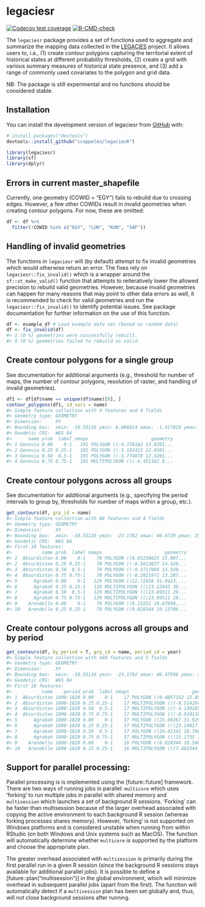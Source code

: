 
<!-- README.md is generated from README.Rmd. Please edit that file -->

# legaciesr

<!-- badges: start -->

[![Codecov test
coverage](https://codecov.io/gh/ccappelen/legaciesR/graph/badge.svg)](https://app.codecov.io/gh/ccappelen/legaciesR)
[![R-CMD-check](https://github.com/ccappelen/legaciesR/actions/workflows/R-CMD-check.yaml/badge.svg)](https://github.com/ccappelen/legaciesR/actions/workflows/R-CMD-check.yaml)
<!-- badges: end -->

The `legaciesr` package provides a set of functions used to aggregate
and summarize the mapping data collected in the
[LEGACIES](https://www.legacies-project.com) project. It allows users
to, i.a., (1) create contour polygons capturing the territorial extent
of historical states at different probability thresholds, (2) create a
grid with various summary measures of historical state presence, and (3)
add a range of commonly used covariates to the polygon and grid data.

NB: The package is still experimental and no functions should be
considered stable.

## Installation

You can install the development version of legaciesr from
[GitHub](https://github.com/) with:

``` r
# install.packages("devtools")
devtools::install_github("ccappelen/legaciesR")
```

``` r
library(legaciesr) 
library(sf) 
library(dplyr)
```

## Errors in current master_shapefile

Currently, one geometry (COWID = “EGY”) fails to rebuild due to crossing
edges. However, a few other COWIDs result in invalid geometries when
creating contour polygons. For now, these are omitted:

``` r
df <- df %>% 
  filter(!COWID %in% c("EGY", "LUN", "KUN", "SAF"))
```

## Handling of invalid geometries

The functions in `legaciesr` will (by default) attempt to fix invalid
geometries which would otherwise return an error. The fixes rely on
`legaciesr::fix_invalid()` which is a wrapper around the
`sf::st_make_valid()` function that attempts to reiteratively lower the
allowed precision to rebuild valid geometries. However, because invalid
geometries can happen for many reasons that may point to other data
errors as well, it is recommended to check for valid geometries and run
the `legaciesr::fix_invalid()` to identify potential issues. See package
documentation for further information on the use of this function.

``` r
df <- example_df # Load example data set (based on random data)
df <- fix_invalid(df)
#> 1 (0 %) geometries were successfully rebuilt.
#> 0 (0 %) geometries failed to rebuild as valid.
```

## Create contour polygons for a single group

See documentation for additional arguments (e.g., threshold for number
of maps, the number of contour polygons, resolution of raster, and
handling of invalid geometries).

``` r
df1 <- df[df$name == unique(df$name)[8], ]
contour_polygons(df1, id_vars = name)
#> Simple feature collection with 4 features and 4 fields
#> Geometry type: GEOMETRY
#> Dimension:     XY
#> Bounding box:  xmin: -10.55116 ymin: 6.086814 xmax: -1.417828 ymax: 13.82015
#> Geodetic CRS:  WGS 84
#>      name prob  label nmaps                       geometry
#> 1 Genovia 0.00    0-1   191 POLYGON ((-4.726162 13.8201...
#> 2 Genovia 0.25 0.25-1   191 POLYGON ((-5.182412 12.9201...
#> 3 Genovia 0.50  0.5-1   191 POLYGON ((-5.774078 12.3201...
#> 4 Genovia 0.75 0.75-1   191 MULTIPOLYGON (((-4.451162 9...
```

## Create contour polygons across all groups

See documentation for additional arguments (e.g., specifying the period
intervals to group by, thresholds for number of maps within a group,
etc.).

``` r
get_contours(df, grp_id = name)
#> Simple feature collection with 88 features and 4 fields
#> Geometry type: GEOMETRY
#> Dimension:     XY
#> Bounding box:  xmin: -10.55116 ymin: -23.1782 xmax: 46.4739 ymax: 35.56434
#> Geodetic CRS:  WGS 84
#> First 10 features:
#>           name prob  label nmaps                       geometry
#> 1  Absurdistan 0.00    0-1    70 POLYGON ((0.03238625 15.087...
#> 2  Absurdistan 0.25 0.25-1    70 POLYGON ((-0.5613637 14.420...
#> 3  Absurdistan 0.50  0.5-1    70 POLYGON ((-0.3717804 13.920...
#> 4  Absurdistan 0.75 0.75-1    70 POLYGON ((-0.2821971 13.287...
#> 5      Agrabah 0.00    0-1   129 POLYGON ((22.72428 31.9423,...
#> 6      Agrabah 0.25 0.25-1   129 MULTIPOLYGON (((23.22845 30...
#> 7      Agrabah 0.50  0.5-1   129 MULTIPOLYGON (((23.89511 29...
#> 8      Agrabah 0.75 0.75-1   129 MULTIPOLYGON (((23.69511 28...
#> 9    Arendelle 0.00    0-1    70 POLYGON ((8.23251 19.67039,...
#> 10   Arendelle 0.25 0.25-1    70 POLYGON ((9.028344 19.13706...
```

## Create contour polygons across all groups and by period

``` r
get_contours(df, by_period = T, grp_id = name, period_id = year)
#> Simple feature collection with 440 features and 5 fields
#> Geometry type: GEOMETRY
#> Dimension:     XY
#> Bounding box:  xmin: -10.55116 ymin: -23.1782 xmax: 46.47936 ymax: 35.56969
#> Geodetic CRS:  WGS 84
#> First 10 features:
#>           name    period prob  label nmaps                       geometry
#> 1  Absurdistan 1800-1820 0.00    0-1    17 POLYGON ((0.4857152 15.0526...
#> 2  Absurdistan 1800-1820 0.25 0.25-1    17 MULTIPOLYGON (((-0.5142848 ...
#> 3  Absurdistan 1800-1820 0.50  0.5-1    17 MULTIPOLYGON (((-4.139285 1...
#> 4  Absurdistan 1800-1820 0.75 0.75-1    17 MULTIPOLYGON (((-0.01011809...
#> 5      Agrabah 1800-1820 0.00    0-1    37 POLYGON ((23.00267 31.9298,...
#> 6      Agrabah 1800-1820 0.25 0.25-1    37 MULTIPOLYGON (((23.24017 30...
#> 7      Agrabah 1800-1820 0.50  0.5-1    37 POLYGON ((24.42142 29.79646...
#> 8      Agrabah 1800-1820 0.75 0.75-1    37 MULTIPOLYGON (((25.1735 27....
#> 9    Arendelle 1800-1820 0.00    0-1    16 POLYGON ((6.828344 19.50865...
#> 10   Arendelle 1800-1820 0.25 0.25-1    16 MULTIPOLYGON (((7.403344 19...
```

## Support for parallel processing:

Parallel processing is is implemented using the \[future::future\]
framework. There are two ways of running jobs in parallel: `multicore`
which uses ‘forking’ to run multiple jobs in parallel with shared memory
and `multisession` which launches a set of background R sessions.
‘Forking’ can be faster than multisession because of the larger overhead
associated with copying the active environment to each background R
session (whereas forking processes shares memory). However, ‘forking’ is
not supported on Windows platforms and is considered unstable when
running from within RStudio (on both Windows and Unix systems such as
MacOS). The function will automatically determine whether `multicore` is
supported by the platform and choose the appropriate plan.

The greater overhead associated with `multisession` is primarily during
the first parallel run in a given R session (since the background R
sessions stays available for additional parallel jobs). It is possible
to define a \[future::plan(“multisession”)\] in the global environment,
which will minimize overhead in subsequent parallel jobs (apart from the
first). The function will automatically detect if a `multisession` plan
has been set globally and, thus, will not close background sessions
after running.
